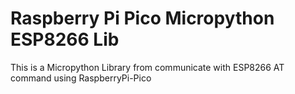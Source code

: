# Raspberry Pi Pico Micropython ESP8266 Lib
This is a Micropython Library from communicate with ESP8266 AT command using RaspberryPi-Pico
